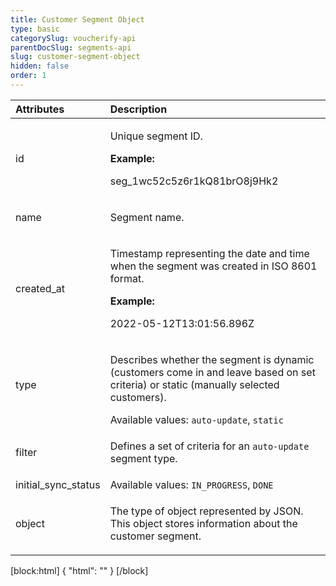 ```yaml
---
title: Customer Segment Object
type: basic
categorySlug: voucherify-api
parentDocSlug: segments-api
slug: customer-segment-object
hidden: false
order: 1
---
```



| Attributes |  Description |
|:-----|:--------|
| id | <p>Unique segment ID.</p> **Example:** <p>seg_1wc52c5z6r1kQ81brO8j9Hk2</p> |
| name | <p>Segment name.</p> |
| created_at | <p>Timestamp representing the date and time when the segment was created in ISO 8601 format.</p> **Example:** <p>2022-05-12T13:01:56.896Z</p> |
| type | <p>Describes whether the segment is dynamic (customers come in and leave based on set criteria) or static (manually selected customers).</p> Available values: `auto-update`, `static` |
| filter | <p>Defines a set of criteria for an <code>auto-update</code> segment type.</p> |
| initial_sync_status | Available values: `IN_PROGRESS`, `DONE` |
| object | <p>The type of object represented by JSON. This object stores information about the customer segment.</p> |

[block:html]
{
  "html": "<style>\n[title=\"Toggle library\"] { \n  display: none; }\n.LanguagePicker-divider { \n  display: none; }\n.Playground-section3VTXuaYZivJK > .APISectionHeader3LN_-QIR0m7x {\n  display: none; }\n.LanguagePicker-languages1qVVo_v6AlP9 {\n  display: none; }\n.headline-container-article-info2GaOf2jMpV0r {\n  display: none; }\n.APISectionHeader3LN_-QIR0m7x {\n  display: none; }\n.APIResponseSchemaPicker-label3XMQ9E-slNcS {\n  display: none; }\n.PlaygroundC7DInM9NFvBg {\n  display: none; }\n.Modal-Header3VPrQs3MUWWd {\n  display: none; }\n.rm-ReferenceMain .rm-Article {\n  max-width: 2000px; }\n</style>"
}
[/block]
